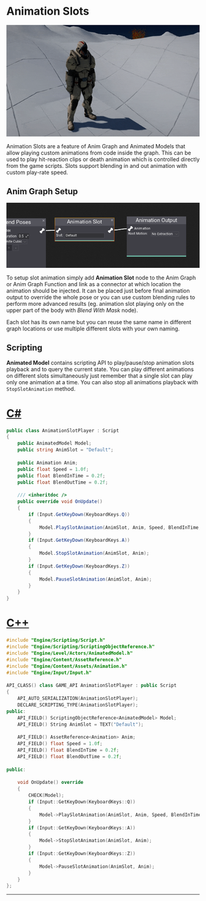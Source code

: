 # Animation Slots

![Animation Slot in Anim Graph](media/anim-slot-usage.gif)

Animation Slots are a feature of Anim Graph and Animated Models that allow playing custom animations from code inside the graph. This can be used to play hit-reaction clips or death animation which is controlled directly from the game scripts. Slots support blending in and out animation with custom play-rate speed.

## Anim Graph Setup

![Animation Slot Setup in Anim Graph](media/animation-slot.png)

To setup slot animation simply add **Animation Slot** node to the Anim Graph or Anim Graph Function and link as a connector at which location the animation should be injected. It can be placed just before final animation output to override the whole pose or you can use custom blending rules to perform more advanced results (eg. animation slot playing only on the upper part of the body with *Blend With Mask* node).

Each slot has its own name but you can reuse the same name in different graph locations or use multiple different slots with your own naming.

## Scripting

**Animated Model** contains scripting API to play/pause/stop animation slots playback and to query the current state. You can play different animations on different slots simultaneously just remember that a single slot can play only one animation at a time. You can also stop all animations playback with `StopSlotAnimation` method.

# [C#](#tab/code-csharp)
```cs
public class AnimationSlotPlayer : Script
{
    public AnimatedModel Model;
    public string AnimSlot = "Default";

    public Animation Anim;
    public float Speed = 1.0f;
    public float BlendInTime = 0.2f;
    public float BlendOutTime = 0.2f;

    /// <inheritdoc />
    public override void OnUpdate()
    {
        if (Input.GetKeyDown(KeyboardKeys.Q))
        {
            Model.PlaySlotAnimation(AnimSlot, Anim, Speed, BlendInTime, BlendOutTime);
        }
        if (Input.GetKeyDown(KeyboardKeys.A))
        {
            Model.StopSlotAnimation(AnimSlot, Anim);
        }
        if (Input.GetKeyDown(KeyboardKeys.Z))
        {
            Model.PauseSlotAnimation(AnimSlot, Anim);
        }
    }
}
```
# [C++](#tab/code-cpp)
```cpp
#include "Engine/Scripting/Script.h"
#include "Engine/Scripting/ScriptingObjectReference.h"
#include "Engine/Level/Actors/AnimatedModel.h"
#include "Engine/Content/AssetReference.h"
#include "Engine/Content/Assets/Animation.h"
#include "Engine/Input/Input.h"

API_CLASS() class GAME_API AnimationSlotPlayer : public Script
{
    API_AUTO_SERIALIZATION(AnimationSlotPlayer);
    DECLARE_SCRIPTING_TYPE(AnimationSlotPlayer);
public:
    API_FIELD() ScriptingObjectReference<AnimatedModel> Model;
    API_FIELD() String AnimSlot = TEXT("Default");

    API_FIELD() AssetReference<Animation> Anim;
    API_FIELD() float Speed = 1.0f;
    API_FIELD() float BlendInTime = 0.2f;
    API_FIELD() float BlendOutTime = 0.2f;

public:

    void OnUpdate() override
    {
        CHECK(Model);
        if (Input::GetKeyDown(KeyboardKeys::Q))
        {
            Model->PlaySlotAnimation(AnimSlot, Anim, Speed, BlendInTime, BlendOutTime);
        }
        if (Input::GetKeyDown(KeyboardKeys::A))
        {
            Model->StopSlotAnimation(AnimSlot, Anim);
        }
        if (Input::GetKeyDown(KeyboardKeys::Z))
        {
            Model->PauseSlotAnimation(AnimSlot, Anim);
        }
    }
};
```
***

